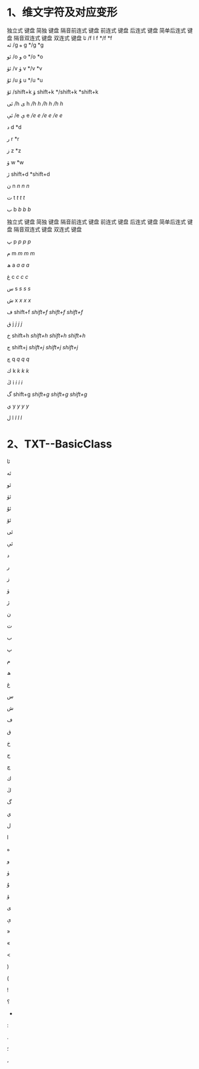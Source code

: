 # 1、维文字符及对应变形

独立式	键盘	简独	键盘	隔音前连式	键盘	前连式	键盘	后连式	键盘	简单后连式	键盘	隔音双连式	键盘	双连式	键盘
ئا	/f	ا	f	 	*/f	 	*f	
ئە	/g	ە	g	 	*/g	 	*g	

ئو	/o	و	o	 	*/o	 	*o

ئۈ	/v	ۈ	v	 	*/v	 	*v

ئۇ	/u	ۇ	u	 	*/u	 	*u

ئۆ	/shift+k	ۆ	shift+k	 	*/shift+k	 	*shift+k

ئى	/h	ى	h	 	*/h	 	*h	 	/h*	 	h*	 	*/h*	 	*h*

ئې	/e	ې	e	 	*/e	 	*e	 	/e*	 	e*	 	*/e*	 	*e*

د	d		 	*d

ر	r		 	*r

ز	z		 	*z

ۋ	w		 	*w

ژ	shift+d		 	*shift+d

ن	n		 	*n	 	n*		 	*n*

ت	t		 	*t	 	t*		 	*t*

ب	b		 	*b	 	b*		 	*b*

独立式	键盘	简独	键盘	隔音前连式	键盘	前连式	键盘	后连式	键盘	简单后连式	键盘	隔音双连式	键盘	双连式	键盘

پ	p		 	*p	 	p*		 	*p*

م	m		 	*m	 	m*		 	*m*

ھ	a		 	*a	 	a*		 	*a*

غ	c		 	*c	 	c*		 	*c*

س	s		 	*s	 	s*		 	*s*

ش	x		 	*x	 	x*		 	*x*

ف	shift+f		 	*shift+f	 	shift+f*		 	*shift+f*

ق	j		 	*j	 	j*		 	*j*

خ	shift+h		 	*shift+h	 	shift+h*		 	*shift+h*

ج	shift+j		 	*shift+j	 	shift+j*		 	*shift+j*

چ	q		 	*q	 	q*		 	*q*

ك	k		 	*k	 	k*		 	*k*

ڭ	i		 	*i	 	i*		 	*i*

گ	shift+g		 	*shift+g	 	shift+g*		 	*shift+g*

ي	y		 	*y	 	y*		 	*y*

ل	l		 	*l	 	l*		 	*l*


# 2、TXT--BasicClass

ئا

ئە

ئو

ئۈ

ئۇ

ئۆ

ئى

ئې

د

ر

ز

ۋ

ژ

ن

ت

ب

پ

م

ھ

غ

س

ش

ف

ق

خ

ج

چ

ك

ڭ

گ

ي

ل

ا

ە

و

ۈ

ۇ

ۆ

ى

ې

»

«

>

<

)

(

!

؟

-

:

.

؛

،
